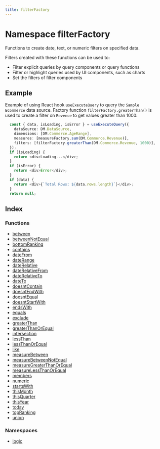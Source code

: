 ```yaml
---
title: filterFactory
---
```


# Namespace filterFactory

Functions to create date, text, or numeric filters on specified data.

Filters created with these functions can be used to:

+ Filter explicit queries by query components or query functions
+ Filter or highlight queries used by UI components, such as charts
+ Set the filters of filter components

## Example

Example of using React hook `useExecuteQuery` to query the `Sample ECommerce` data source.
Factory function `filterFactory.greaterThan()` is used to create a filter on `Revenue` to get values
greater than 1000.
```ts
  const { data, isLoading, isError } = useExecuteQuery({
    dataSource: DM.DataSource,
    dimensions: [DM.Commerce.AgeRange],
    measures: [measureFactory.sum(DM.Commerce.Revenue)],
    filters: [filterFactory.greaterThan(DM.Commerce.Revenue, 1000)],
  });
  if (isLoading) {
    return <div>Loading...</div>;
  }
  if (isError) {
    return <div>Error</div>;
  }
  if (data) {
    return <div>{`Total Rows: ${data.rows.length}`}</div>;
  }
  return null;
```

## Index

### Functions

- [between](functions/function.between.md)
- [betweenNotEqual](functions/function.betweenNotEqual.md)
- [bottomRanking](functions/function.bottomRanking.md)
- [contains](functions/function.contains.md)
- [dateFrom](functions/function.dateFrom.md)
- [dateRange](functions/function.dateRange.md)
- [dateRelative](functions/function.dateRelative.md)
- [dateRelativeFrom](functions/function.dateRelativeFrom.md)
- [dateRelativeTo](functions/function.dateRelativeTo.md)
- [dateTo](functions/function.dateTo.md)
- [doesntContain](functions/function.doesntContain.md)
- [doesntEndWith](functions/function.doesntEndWith.md)
- [doesntEqual](functions/function.doesntEqual.md)
- [doesntStartWith](functions/function.doesntStartWith.md)
- [endsWith](functions/function.endsWith.md)
- [equals](functions/function.equals.md)
- [exclude](functions/function.exclude.md)
- [greaterThan](functions/function.greaterThan.md)
- [greaterThanOrEqual](functions/function.greaterThanOrEqual.md)
- [intersection](functions/function.intersection.md)
- [lessThan](functions/function.lessThan.md)
- [lessThanOrEqual](functions/function.lessThanOrEqual.md)
- [like](functions/function.like.md)
- [measureBetween](functions/function.measureBetween.md)
- [measureBetweenNotEqual](functions/function.measureBetweenNotEqual.md)
- [measureGreaterThanOrEqual](functions/function.measureGreaterThanOrEqual.md)
- [measureLessThanOrEqual](functions/function.measureLessThanOrEqual.md)
- [members](functions/function.members.md)
- [numeric](functions/function.numeric.md)
- [startsWith](functions/function.startsWith.md)
- [thisMonth](functions/function.thisMonth.md)
- [thisQuarter](functions/function.thisQuarter.md)
- [thisYear](functions/function.thisYear.md)
- [today](functions/function.today.md)
- [topRanking](functions/function.topRanking.md)
- [union](functions/function.union.md)

### Namespaces

- [logic](namespaces/namespace.logic/index.md) <Badge type="beta" text="Beta" />
